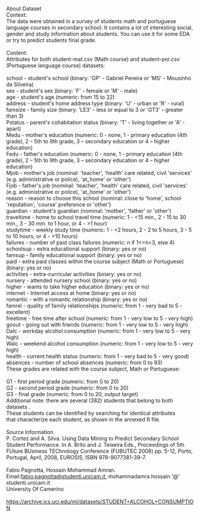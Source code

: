 About Dataset <br>
Context: <br>
The data were obtained in a survey of students math and portuguese language courses in secondary school. It contains a lot of interesting social, gender and study information about students. You can use it for some EDA or try to predict students final grade. <br>
<br>
Content: <br>
Attributes for both student-mat.csv (Math course) and student-por.csv (Portuguese language course) datasets:<br>
<br>
school - student's school (binary: 'GP' - Gabriel Pereira or 'MS' - Mousinho da Silveira)<br>
sex - student's sex (binary: 'F' - female or 'M' - male)<br>
age - student's age (numeric: from 15 to 22)<br>
address - student's home address type (binary: 'U' - urban or 'R' - rural)<br>
famsize - family size (binary: 'LE3' - less or equal to 3 or 'GT3' - greater than 3)<br>
Pstatus - parent's cohabitation status (binary: 'T' - living together or 'A' - apart)<br>
Medu - mother's education (numeric: 0 - none, 1 - primary education (4th grade), 2 – 5th to 9th grade, 3 – secondary education or 4 – higher education)<br>
Fedu - father's education (numeric: 0 - none, 1 - primary education (4th grade), 2 – 5th to 9th grade, 3 – secondary education or 4 – higher education)<br>
Mjob - mother's job (nominal: 'teacher', 'health' care related, civil 'services' (e.g. administrative or police), 'at_home' or 'other')<br>
Fjob - father's job (nominal: 'teacher', 'health' care related, civil 'services' (e.g. administrative or police), 'at_home' or 'other')<br>
reason - reason to choose this school (nominal: close to 'home', school 'reputation', 'course' preference or 'other')<br>
guardian - student's guardian (nominal: 'mother', 'father' or 'other')<br>
traveltime - home to school travel time (numeric: 1 - <15 min., 2 - 15 to 30 min., 3 - 30 min. to 1 hour, or 4 - >1 hour)<br>
studytime - weekly study time (numeric: 1 - <2 hours, 2 - 2 to 5 hours, 3 - 5 to 10 hours, or 4 - >10 hours)<br>
failures - number of past class failures (numeric: n if 1<=n<3, else 4)<br>
schoolsup - extra educational support (binary: yes or no)<br>
famsup - family educational support (binary: yes or no)<br>
paid - extra paid classes within the course subject (Math or Portuguese) (binary: yes or no)<br>
activities - extra-curricular activities (binary: yes or no)<br>
nursery - attended nursery school (binary: yes or no)<br>
higher - wants to take higher education (binary: yes or no)<br>
internet - Internet access at home (binary: yes or no)<br>
romantic - with a romantic relationship (binary: yes or no)<br>
famrel - quality of family relationships (numeric: from 1 - very bad to 5 - excellent)<br>
freetime - free time after school (numeric: from 1 - very low to 5 - very high)<br>
goout - going out with friends (numeric: from 1 - very low to 5 - very high)<br>
Dalc - workday alcohol consumption (numeric: from 1 - very low to 5 - very high)<br>
Walc - weekend alcohol consumption (numeric: from 1 - very low to 5 - very high)<br>
health - current health status (numeric: from 1 - very bad to 5 - very good)<br>
absences - number of school absences (numeric: from 0 to 93)<br>
These grades are related with the course subject, Math or Portuguese:<br>
<br>
G1 - first period grade (numeric: from 0 to 20)<br>
G2 - second period grade (numeric: from 0 to 20)<br>
G3 - final grade (numeric: from 0 to 20, output target)<br>
Additional note: there are several (382) students that belong to both datasets .<br>
These students can be identified by searching for identical attributes<br>
that characterize each student, as shown in the annexed R file.<br>
<br>
Source Information<br>
P. Cortez and A. Silva. Using Data Mining to Predict Secondary School Student Performance. In A. Brito and J. Teixeira Eds., Proceedings of 5th FUture BUsiness TEChnology Conference (FUBUTEC 2008) pp. 5-12, Porto, Portugal, April, 2008, EUROSIS, ISBN 978-9077381-39-7.<br>
<br>
Fabio Pagnotta, Hossain Mohammad Amran. <br>
Email:fabio.pagnotta@studenti.unicam.it, mohammadamra.hossain '@' studenti.unicam.it <br>
University Of Camerino<br>
<br>
https://archive.ics.uci.edu/ml/datasets/STUDENT+ALCOHOL+CONSUMPTION<br>
